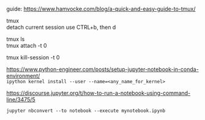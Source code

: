 guide: https://www.hamvocke.com/blog/a-quick-and-easy-guide-to-tmux/    


tmux  
detach current session use CTRL+b, then d  

tmux ls   
tmux attach -t 0   

tmux kill-session -t 0   

https://www.python-engineer.com/posts/setup-jupyter-notebook-in-conda-environment/   
`ipython kernel install --user --name=<any_name_for_kernel>`   

https://discourse.jupyter.org/t/how-to-run-a-notebook-using-command-line/3475/5   

`jupyter nbconvert --to notebook --execute mynotebook.ipynb`  




